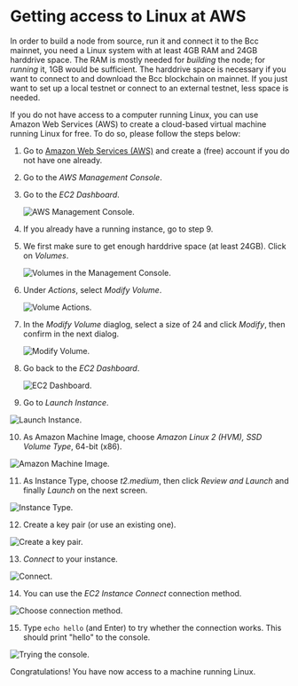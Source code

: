 # Getting access to Linux at AWS

In order to build a node from source, run it and connect it to the Bcc mainnet, you need a Linux system with at least 4GB RAM and 24GB harddrive space.
The RAM is mostly needed for _building_ the node; for _running_ it, 1GB would be sufficient. The harddrive space is necessary if you want to connect to and download
the Bcc blockchain on mainnet. If you just want to set up a local testnet or connect to an external testnet, less space is needed.

If you do not have access to a computer running Linux, you can use Amazon Web Services (AWS) to create a cloud-based virtual machine running Linux for free.
To do so, please follow the steps below:

1. Go to [Amazon Web Services (AWS)](https://aws.amazon.com/) and create a (free) account if you do not have one already.

2. Go to the _AWS Management Console_.

3. Go to the _EC2 Dashboard_.

   ![AWS Management Console.](images/management_console.png)

4. If you already have a running instance, go to step 9.

5. We first make sure to get enough harddrive space (at least 24GB). Click on _Volumes_.

   ![Volumes in the Management Console.](images/volumes.png)

6. Under _Actions_, select _Modify Volume_.

   ![Volume Actions.](images/volume_actions.png)

7. In the _Modify Volume_ diaglog, select a size of 24 and click _Modify_, then confirm in the next dialog.

   ![Modify Volume.](images/modify_volume.png)

8. Go back to the _EC2 Dashboard_.

   ![EC2 Dashboard.](images/dashboard.png) 

9. Go to _Launch Instance_.

  ![Launch Instance.](images/launch_instance.png)

10. As Amazon Machine Image, choose _Amazon Linux 2 (HVM), SSD Volume Type_, 64-bit (x86).

  ![Amazon Machine Image.](images/AMI.png)

11. As Instance Type, choose _t2.medium_, then click _Review and Launch_ and finally _Launch_ on the next screen.

  ![Instance Type.](images/Instance_Type.png)

12. Create a key pair (or use an existing one).

  ![Create a key pair.](images/key_pair.png)

13. _Connect_ to your instance.

  ![Connect.](images/connect.png)

14. You can use the _EC2 Instance Connect_ connection method.

  ![Choose connection method.](images/connect2.png)

15. Type ``echo hello`` (and Enter) to try whether the connection works. This should print "hello" to the console.

  ![Trying the console.](images/connect3.png)

Congratulations! You have now access to a machine running Linux.
